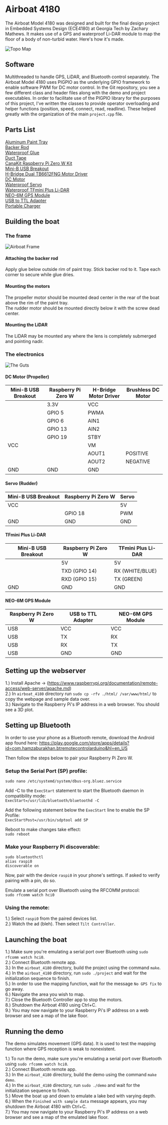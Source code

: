 # Airboat 4180
The Airboat Model 4180 was designed and built for the final design project in Embedded Systems Design (ECE4180) at Georgia Tech by Zachary Mathews. It makes use of a GPS and waterproof Li-DAR module to map the floor of a body of non-turbid water. Here's  how it's made.

![Topo Map](https://github.com/zachcmathews/airboat_4180/blob/master/documentation/map.png)

## Software
Multithreaded to handle GPS, LiDAR, and Bluetooth control separately. The Airboat Model 4180 uses PIGPIO as the underlying GPIO framework to enable software PWM for DC motor control. In the Git repository, you see a few different class and header files along with the demo and project executables. In order to facilitate use of the PIGPIO library for the purposes of this project, I've written the classes to provide operator overloading and helper functions (position, speed, connect, read, readline). These helped greatly with the organization of the main `project.cpp` file.

## Parts List
[Aluminum Paint Tray](https://www.walmart.com/ip/METAL-TRAY/17165827?wmlspartner=wlpa&selectedSellerId=0&wl13=3775&adid=22222222227016740642&wl0=&wl1=g&wl2=c&wl3=48112424552&wl4=pla-96451202432&wl5=9010937&wl6=&wl7=&wl8=&wl9=pla&wl10=8175035&wl11=local&wl12=17165827&veh=sem&gclid=CjwKCAiA8qLvBRAbEiwAE_ZzPfbbJKlvOlJf9ABkXKlE1sk-SRmC3CgY20eVEAUPCWGY1to3k5PSqBoCwb8QAvD_BwE)\
[Backer Rod](https://www.amazon.com/M-D-Building-Products-71480-20-Feet/dp/B000BQWOC0/ref=sr_1_2?keywords=1%2F2%22+backer+rod&qid=1576033121&sr=8-2)\
[Waterproof Glue](https://www.amazon.com/Gorilla-Clear-Contact-Adhesive-Waterproof/dp/B06WGSRM4Z/ref=sr_1_3?keywords=waterproof+glue&qid=1575601076&sr=8-3)\
[Duct Tape](https://www.amazon.com/Duck-Brand-241414-Single-Transparent/dp/B01F3H8M0E/ref=sr_1_13?keywords=clear+duct+tape&qid=1576035820&sr=8-13)\
[CanaKit Raspberry Pi Zero W Kit](https://www.amazon.com/gp/product/B072N3X39J/ref=ppx_yo_dt_b_asin_title_o08_s00?ie=UTF8&psc=1)\
[Mini-B USB Breakout](https://www.sparkfun.com/products/9966)\
[H-Bridge Dual TB6612FNG Motor Driver](https://www.sparkfun.com/products/14450)\
[DC Motor](https://www.amazon.com/gp/product/B00BG9K2VQ/ref=ppx_yo_dt_b_asin_title_o04_s00?ie=UTF8&psc=1)\
[Waterproof Servo](https://www.amazon.com/gp/product/B076CNKQX4/ref=ppx_yo_dt_b_asin_title_o00_s01?ie=UTF8&psc=1)\
[Waterproof TFmini Plus Li-DAR](https://www.amazon.com/gp/product/B07PWW3FWJ/ref=ppx_yo_dt_b_asin_title_o00_s00?ie=UTF8&psc=1)\
[NEO-6M GPS Module](https://www.amazon.com/gp/product/B01D1D0F5M/ref=ppx_yo_dt_b_asin_title_o04_s01?ie=UTF8&psc=1)\
[USB to TTL Adapter](https://www.amazon.com/gp/product/B075N82CDL/ref=ppx_yo_dt_b_asin_title_o01_s00?ie=UTF8&psc=1)\
[Portable Charger](https://www.amazon.com/Portable-RAVPower-22000mAh-External-Compatible/dp/B07YCC7MD2/ref=sr_1_1?keywords=2a+portable+charger+usb&qid=1576037773&sr=8-1)


## Building the boat

### The frame
![Airboat Frame](https://github.com/zachcmathews/airboat_4180/blob/master/documentation/frame.jpg)
#### Attaching the backer rod
Apply glue below outside rim of paint tray. Stick backer rod to it. Tape each corner to secure while glue dries.

#### Mounting the motors
The propeller motor should be mounted dead center in the rear of the boat above the rim of the paint tray.\
The rudder motor should be mounted directly below it with the screw dead center.

#### Mounting the LiDAR
The LiDAR may be mounted any where the lens is completely submerged and pointing nadir.

### The electronics
![The Guts](https://github.com/zachcmathews/airboat_4180/blob/master/documentation/electronics.jpg)

#### DC Motor (Propeller)
| Mini-B USB Breakout | Raspberry Pi Zero W | H-Bridge Motor Driver | Brushless DC Motor |
|---------------------|---------------------|-----------------------|--------------------|
|                     | 3.3V                | VCC                   |                    |
|                     | GPIO 5              | PWMA                  |                    |
|                     | GPIO 6              | AIN1                  |                    |
|                     | GPIO 13             | AIN2                  |                    |
|                     | GPIO 19             | STBY                  |                    |
| VCC                 |                     | VM                    |                    |
|                     |                     | AOUT1                 | POSITIVE           |
|                     |                     | AOUT2                 | NEGATIVE           |
| GND                 | GND                 | GND                   |                    |

#### Servo (Rudder)
| Mini-B USB Breakout | Raspberry Pi Zero W | Servo |
|---------------------|---------------------|-------|
| VCC                 |                     | 5V    |
|                     | GPIO 18             | PWM   |
| GND                 | GND                 | GND   |

#### TFmini Plus Li-DAR
| Mini-B USB Breakout | Raspberry Pi Zero W | TFmini Plus Li-DAR |
|---------------------|---------------------|--------------------|
|                     | 5V                  | 5V                 |
|                     | TXD (GPIO 14)       | RX (WHITE/BLUE)    |
|                     | RXD (GPIO 15)       | TX (GREEN)         |
| GND                 | GND                 | GND                |

#### NEO-6M GPS Module
| Raspberry Pi Zero W | USB to TTL Adapter | NEO-6M GPS Module |
|---------------------|--------------------|-------------------|
| USB                 | VCC                | VCC               |
| USB                 | TX                 | RX                |
| USB                 | RX                 | TX                |
| USB                 | GND                | GND               |


## Setting up the webserver
1.) Install Apache -> (https://www.raspberrypi.org/documentation/remote-access/web-server/apache.md)\
2.) In `airboat_4180` directory run `sudo cp -rfv ./html/ /var/www/html/` to copy the webpage and sample data over.\
3.) Navigate to the Raspberry Pi's IP address in a web browser. You should see a 3D plot.


## Setting up Bluetooth
In order to use your phone as a Bluetooth remote, download the Android app found here: https://play.google.com/store/apps/details?id=com.hamzaburakhan.btremotecontrolarduino&hl=en_US

Then follow the steps below to pair your Raspberry Pi Zero W.

### Setup the Serial Port (SP) profile:
`sudo nano /etc/systemd/system/dbus-org.bluez.service`

Add -C to the `ExecStart` statement to start the Bluetooth daemon in compatibility mode:\
`ExecStart=/usr/lib/bluetooth/bluetoothd -C`

Add the following statement below the `ExecStart` line to enable the SP Profile:\
`ExecStartPost=/usr/bin/sdptool add SP`

Reboot to make changes take effect:\
`sudo reboot`

### Make your Raspberry Pi discoverable:
`sudo bluetoothctl`\
`alias raspi0`\
`discoverable on`

Now, pair with the device `raspi0` in your phone's settings. If asked to verify pairing with a pin, do so.

Emulate a serial port over Bluetooth using the RFCOMM protocol:\
`sudo rfcomm watch hci0`

### Using the remote:
1.) Select `raspi0` from the paired devices list.\
2.) Watch the ad (bleh). Then select `Tilt Controller`.


## Launching the boat
1.) Make sure you're emulating a serial port over Bluetooth using `sudo rfcomm watch hci0`.\
2.) Connect Bluetooth remote app.\
3.) In the `airboat_4180` directory, build the project using the command `make`.\
4.) In the `airboat_4180` directory, run `sudo ./project` and wait for the initialization sequence to finish.\
5.) In order to use the mapping function, wait for the message `No GPS fix` to go away.\
6.) Navigate the area you wish to map.\
7.) Close the Bluetooth Controller app to stop the motors.\
8.) Shutdown the Airboat 4180 using Ctrl+C.\
9.) You may now navigate to your Raspberry Pi's IP address on a web browser and see a map of the lake floor.

## Running the demo
The demo simulates movement (GPS data). It is used to test the mapping function where GPS reception is weak to nonexistent.

1.) To run the demo, make sure you're emulating a serial port over Bluetooth using `sudo rfcomm watch hci0`.\
2.) Connect Bluetooth remote app.\
3.) In the `airboat_4180` directory, build the demo using the command `make demo`.\
4.) In the `airboat_4180` directory, run `sudo ./demo` and wait for the initialization sequence to finish.\
5.) Move the boat up and down to emulate a lake bed with varying depth.\
6.) When the `Finished with sample data` message appears, you may shutdown the Airboat 4180 with Ctrl+C.\
7.) You may now navigate to your Raspberry Pi's IP address on a web browser and see a map of the emulated lake floor.
